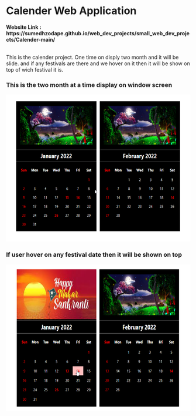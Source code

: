 <h1>Calender Web Application</h1>
<strong>Website Link : https://sumedhzodape.github.io/web_dev_projects/small_web_dev_projects/Calender-main/</strong>
<br>
<br>
<p>This is the calender project. One time on disply two month and it will be slide. and if any festivals are there and we hover on it then it will be show on top of wich festival it is. </p>

<h3>This is the two month at a time display on window screen</h3>
<img src="./project-images/calender1.png" height="400px"/>

<h3>If user hover on any festival date then it will be shown on top</h3>
<img src="./project-images/calender2.png" height="400px"/>
